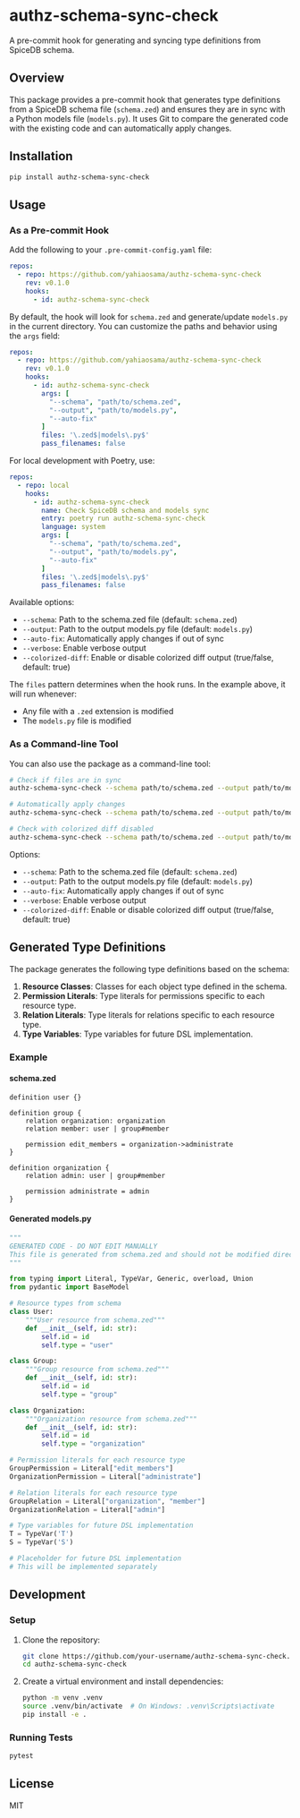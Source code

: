 # authz-schema-sync-check

A pre-commit hook for generating and syncing type definitions from SpiceDB schema.

## Overview

This package provides a pre-commit hook that generates type definitions from a SpiceDB schema file (`schema.zed`) and ensures they are in sync with a Python models file (`models.py`). It uses Git to compare the generated code with the existing code and can automatically apply changes.

## Installation

```bash
pip install authz-schema-sync-check
```

## Usage

### As a Pre-commit Hook

Add the following to your `.pre-commit-config.yaml` file:

```yaml
repos:
  - repo: https://github.com/yahiaosama/authz-schema-sync-check
    rev: v0.1.0
    hooks:
      - id: authz-schema-sync-check
```

By default, the hook will look for `schema.zed` and generate/update `models.py` in the current directory. You can customize the paths and behavior using the `args` field:

```yaml
repos:
  - repo: https://github.com/yahiaosama/authz-schema-sync-check
    rev: v0.1.0
    hooks:
      - id: authz-schema-sync-check
        args: [
          "--schema", "path/to/schema.zed",
          "--output", "path/to/models.py",
          "--auto-fix"
        ]
        files: '\.zed$|models\.py$'
        pass_filenames: false
```

For local development with Poetry, use:

```yaml
repos:
  - repo: local
    hooks:
      - id: authz-schema-sync-check
        name: Check SpiceDB schema and models sync
        entry: poetry run authz-schema-sync-check
        language: system
        args: [
          "--schema", "path/to/schema.zed",
          "--output", "path/to/models.py",
          "--auto-fix"
        ]
        files: '\.zed$|models\.py$'
        pass_filenames: false
```

Available options:
- `--schema`: Path to the schema.zed file (default: `schema.zed`)
- `--output`: Path to the output models.py file (default: `models.py`)
- `--auto-fix`: Automatically apply changes if out of sync
- `--verbose`: Enable verbose output
- `--colorized-diff`: Enable or disable colorized diff output (true/false, default: true)

The `files` pattern determines when the hook runs. In the example above, it will run whenever:
- Any file with a `.zed` extension is modified
- The `models.py` file is modified

### As a Command-line Tool

You can also use the package as a command-line tool:

```bash
# Check if files are in sync
authz-schema-sync-check --schema path/to/schema.zed --output path/to/models.py

# Automatically apply changes
authz-schema-sync-check --schema path/to/schema.zed --output path/to/models.py --auto-fix

# Check with colorized diff disabled
authz-schema-sync-check --schema path/to/schema.zed --output path/to/models.py --colorized-diff=false
```

Options:
- `--schema`: Path to the schema.zed file (default: `schema.zed`)
- `--output`: Path to the output models.py file (default: `models.py`)
- `--auto-fix`: Automatically apply changes if out of sync
- `--verbose`: Enable verbose output
- `--colorized-diff`: Enable or disable colorized diff output (true/false, default: true)

## Generated Type Definitions

The package generates the following type definitions based on the schema:

1. **Resource Classes**: Classes for each object type defined in the schema.
2. **Permission Literals**: Type literals for permissions specific to each resource type.
3. **Relation Literals**: Type literals for relations specific to each resource type.
4. **Type Variables**: Type variables for future DSL implementation.

### Example

#### schema.zed

```
definition user {}

definition group {
    relation organization: organization
    relation member: user | group#member

    permission edit_members = organization->administrate
}

definition organization {
    relation admin: user | group#member

    permission administrate = admin
}
```

#### Generated models.py

```python
"""
GENERATED CODE - DO NOT EDIT MANUALLY
This file is generated from schema.zed and should not be modified directly.
"""

from typing import Literal, TypeVar, Generic, overload, Union
from pydantic import BaseModel

# Resource types from schema
class User:
    """User resource from schema.zed"""
    def __init__(self, id: str):
        self.id = id
        self.type = "user"

class Group:
    """Group resource from schema.zed"""
    def __init__(self, id: str):
        self.id = id
        self.type = "group"

class Organization:
    """Organization resource from schema.zed"""
    def __init__(self, id: str):
        self.id = id
        self.type = "organization"

# Permission literals for each resource type
GroupPermission = Literal["edit_members"]
OrganizationPermission = Literal["administrate"]

# Relation literals for each resource type
GroupRelation = Literal["organization", "member"]
OrganizationRelation = Literal["admin"]

# Type variables for future DSL implementation
T = TypeVar('T')
S = TypeVar('S')

# Placeholder for future DSL implementation
# This will be implemented separately
```

## Development

### Setup

1. Clone the repository:
   ```bash
   git clone https://github.com/your-username/authz-schema-sync-check.git
   cd authz-schema-sync-check
   ```

2. Create a virtual environment and install dependencies:
   ```bash
   python -m venv .venv
   source .venv/bin/activate  # On Windows: .venv\Scripts\activate
   pip install -e .
   ```

### Running Tests

```bash
pytest
```

## License

MIT
